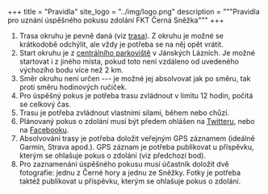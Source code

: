 +++
title = "Pravidla"
site_logo = "../img/logo.png"
description = """Pravidla pro uznání úspěšného pokusu zdolání FKT Černá Sněžka"""
+++

1. Trasa okruhu je pevně daná (viz [trasa](/trasa)). Z okruhu je možné
   se krátkodobě odchýlit, ale vždy je potřeba se na něj opět vrátit.
1. Start okruhu je z [centrálního parkoviště](//mapy.cz/s/keneluzuma)
   v Jánských Lázních. Je možné startovat i z jiného místa, pokud toto není
   vzdáleno od uvedeného výchozího bodu více než 2 km.
1. Směr okruhu není určen --- je možné jej absolvovat jak po směru, tak
   proti směru hodinových ručiček.
1. Pro úspěšný pokus je potřeba trasu zvládnout v limitu 12 hodin,
   počítá se celkový čas.
1. Trasu je potřeba zvládnout vlastními silami, během nebo chůzí.
1. Plánovaný pokus o zdolání musí být předem ohlášen na [Twitteru](//twitter.com/CernaSnezka),
   nebo na [Facebooku](//facebook.com/CernaSnezka).
1. Absolvování trasy je potřeba doložit veřejným GPS záznamem (ideálně
   Garmin, Strava apod.). GPS záznam je potřeba publikovat u příspěvku, kterým
   se ohlašuje pokus o zdolání (viz předchozí bod).
1. Pro zaznamenání úspěšného pokusu musí účastník doložit dvě fotografie: jednu
   z Černé hory a jednu ze Sněžky. Fotky je potřeba taktéž publikovat u příspěvku,
   kterým se ohlašuje pokus o zdolání.

